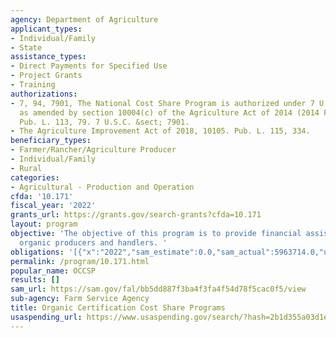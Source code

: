 ```yaml
---
agency: Department of Agriculture
applicant_types:
- Individual/Family
- State
assistance_types:
- Direct Payments for Specified Use
- Project Grants
- Training
authorizations:
- 7, 94, 7901, The National Cost Share Program is authorized under 7 U.S.C. 7901 note,
  as amended by section 10004(c) of the Agriculture Act of 2014 (2014 Farm Bill)..
  Pub. L. 113, 79. 7 U.S.C. &sect; 7901.
- The Agriculture Improvement Act of 2018, 10105. Pub. L. 115, 334.
beneficiary_types:
- Farmer/Rancher/Agriculture Producer
- Individual/Family
- Rural
categories:
- Agricultural - Production and Operation
cfda: '10.171'
fiscal_year: '2022'
grants_url: https://grants.gov/search-grants?cfda=10.171
layout: program
objective: 'The objective of this program is to provide financial assistance to certified
  organic producers and handlers. '
obligations: '[{"x":"2022","sam_estimate":0.0,"sam_actual":5963714.0,"usa_spending_actual":5677524.92},{"x":"2023","sam_estimate":0.0,"sam_actual":9571914.0,"usa_spending_actual":6049827.85},{"x":"2024","sam_estimate":9625000.0,"sam_actual":0.0,"usa_spending_actual":6182616.36}]'
permalink: /program/10.171.html
popular_name: OCCSP
results: []
sam_url: https://sam.gov/fal/bb5dd887f3ba4f3fa4f54d78f5cac0f5/view
sub-agency: Farm Service Agency
title: Organic Certification Cost Share Programs
usaspending_url: https://www.usaspending.gov/search/?hash=2b1d355a03d1ed363cba2238494e7e1e
---
```

